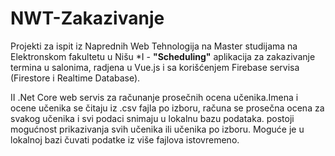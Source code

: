# NWT-Zakazivanje
Projekti za ispit iz Naprednih Web Tehnologija na Master studijama na Elektronskom fakultetu u Nišu
*I - **"Scheduling"**  aplikacija za zakazivanje termina u salonima, radjena u Vue.js i sa korišćenjem Firebase servisa (Firestore i Realtime Database).

II .Net Core web servis za računanje prosečnih ocena učenika.Imena i ocene učenika se čitaju iz .csv fajla po izboru, računa se prosečna ocena za svakog učenika i svi podaci snimaju u lokalnu bazu podataka.
    postoji mogućnost prikazivanja svih učenika ili učenika po izboru. Moguće je u lokalnoj bazi čuvati podatke iz više fajlova istovremeno.
